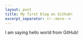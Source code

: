 ```yaml
---
layout: post
title: My first blog on Github!
excerpt_separator: <!--more-->
---
```


I am saying hello world from GitHub!

<!--more-->